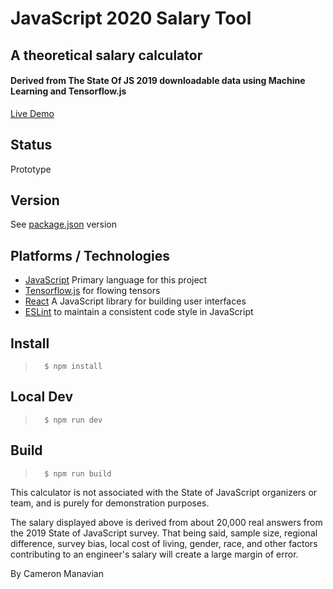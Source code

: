 # JavaScript 2020 Salary Tool
## A theoretical salary calculator
#### Derived from The State Of JS 2019 downloadable data using Machine Learning and Tensorflow.js

[Live Demo](https://camsjams.github.io/state-of-js-salary/)

## Status
Prototype

## Version
See [package.json] version

## Platforms / Technologies
* [JavaScript] Primary language for this project
* [Tensorflow.js] for flowing tensors
* [React] A JavaScript library for building user interfaces
* [ESLint] to maintain a consistent code style in JavaScript

## Install
>       $ npm install

## Local Dev
>       $ npm run dev

## Build
>       $ npm run build

This calculator is not associated with the State of JavaScript organizers or team, and is purely for demonstration purposes.

The salary displayed above is derived from about 20,000 real answers from the 2019 State of JavaScript survey. That being said, sample size, regional difference, survey bias, local cost of living, gender, race, and other factors contributing to an engineer's salary will create a large margin of error.

By Cameron Manavian

[package.json]: package.json
[ESLint]: http://eslint.org
[JavaScript]: http://en.wikipedia.org/wiki/JavaScript
[React]: https://facebook.github.io/react/
[Tensorflow.js]: https://www.tensorflow.org/js
